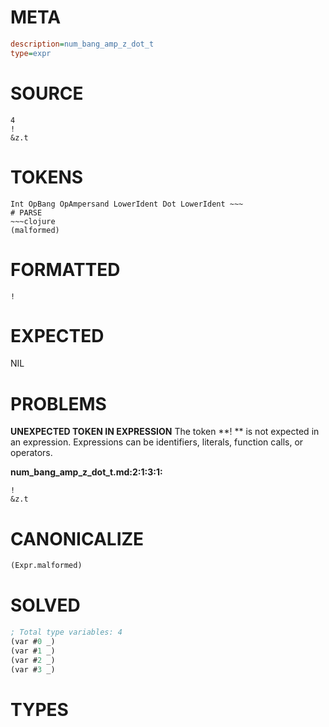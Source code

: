 # META
~~~ini
description=num_bang_amp_z_dot_t
type=expr
~~~
# SOURCE
~~~roc
4
!
&z.t
~~~
# TOKENS
~~~text
Int OpBang OpAmpersand LowerIdent Dot LowerIdent ~~~
# PARSE
~~~clojure
(malformed)
~~~
# FORMATTED
~~~roc
!
~~~
# EXPECTED
NIL
# PROBLEMS
**UNEXPECTED TOKEN IN EXPRESSION**
The token **!
** is not expected in an expression.
Expressions can be identifiers, literals, function calls, or operators.

**num_bang_amp_z_dot_t.md:2:1:3:1:**
```roc
!
&z.t
```


# CANONICALIZE
~~~clojure
(Expr.malformed)
~~~
# SOLVED
~~~clojure
; Total type variables: 4
(var #0 _)
(var #1 _)
(var #2 _)
(var #3 _)
~~~
# TYPES
~~~roc
~~~
